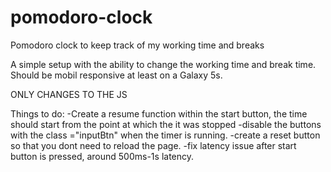 # pomodoro-clock
Pomodoro clock to keep track of my working time and breaks

A simple setup with the ability to change the working time and break time. 
Should be mobil responsive at least on a Galaxy 5s.


ONLY CHANGES TO THE JS 

Things to do:
-Create a resume function within the start button, the time should start from the point at which the it was stopped
-disable the buttons with the class ="inputBtn" when the timer is running.
-create a reset button so that you dont need to reload the page.
-fix latency issue after start button is pressed, around 500ms-1s latency.
